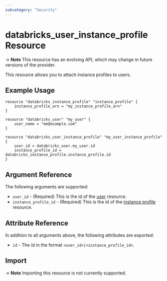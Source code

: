 ```yaml
---
subcategory: "Security"
---
```

# databricks_user_instance_profile Resource

-> **Note** This resource has an evolving API, which may change in future versions of the provider.

This resource allows you to attach instance profiles to users.

## Example Usage

```hcl
resource "databricks_instance_profile" "instance_profile" {
    instance_profile_arn = "my_instance_profile_arn"
}

resource "databricks_user" "my_user" {
    user_name = "me@example.com"
}

resource "databricks_user_instance_profile" "my_user_instance_profile" {
    user_id = databricks_user.my_user.id
    instance_profile_id = databricks_instance_profile.instance_profile.id
}
```
## Argument Reference

The following arguments are supported:

* `user_id` - (Required) This is the id of the [user](user.md) resource.
* `instance_profile_id` -  (Required) This is the id of the [instance profile](instance_profile.md) resource.

## Attribute Reference

In addition to all arguments above, the following attributes are exported:

*  `id` - The id in the format `<user_id>|<instance_profile_id>`.

## Import

-> **Note** Importing this resource is not currently supported.
